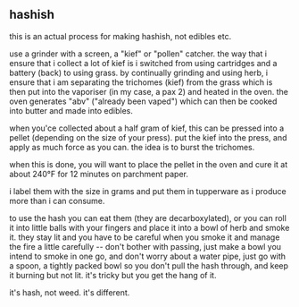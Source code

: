 hashish
---
this is an actual process for making hashish, not edibles etc.

use a grinder with a screen, a "kief" or "pollen" catcher. the way
that i ensure that i collect a lot of kief is i switched from using
cartridges and a battery (back) to using grass. by continually grinding
and using herb, i ensure that i am separating the trichomes (kief) from
the grass which is then put into the vaporiser (in my case, a pax 2) and heated
in the oven. the oven generates "abv" ("already been vaped") which can then be
cooked into butter and made into edibles.

when you'ce collected about a half gram of kief, this can be pressed into a
pellet (depending on the size of your press). put the kief into the press, and
apply as much force as you can. the idea is to burst the trichomes.

when this is done, you will want to place the pellet in the oven and cure it at
about 240°F for 12 minutes on parchment paper.

i label them with the size in grams and put them in tupperware as i produce more
than i can consume.

to use the hash you can eat them (they are decarboxylated), or you can roll it
into little balls with your fingers and place it into a bowl of herb and smoke
it. they stay lit and you have to be careful when you smoke it and manage the
fire a little carefully -- don't bother with passing, just make a bowl you
intend to smoke in one go, and don't worry about a water pipe, just go with a
spoon, a tightly packed bowl so you don't pull the hash through, and keep it
burning but not lit. it's tricky but you get the hang of it.

it's hash, not weed. it's different.
